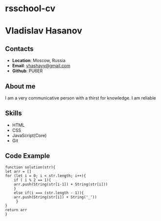 # rsschool-cv
# Vladislav Hasanov

## Contacts

* __Location__: Moscow, Russia
* __Email__: vhashayy@gmail.com
* __Github__: PU6ER
## About me

I am a very communicative person with a thirst for knowledge. I am reliable

## Skills 
* HTML
* CSS
* JavaScript(Core)
* Git 
## Code Example 


    function solution(str){
    let arr = []
    for (let i = 0; i < str.length; i++){
        if ( i % 2 == 1){
        arr.push(String(str[i-1]) + String(str[i]))
        }
        else if(i === (str.length - 1)){
        arr.push(String(str[i]) + String('_'))
         }
    }
    return arr
    }




